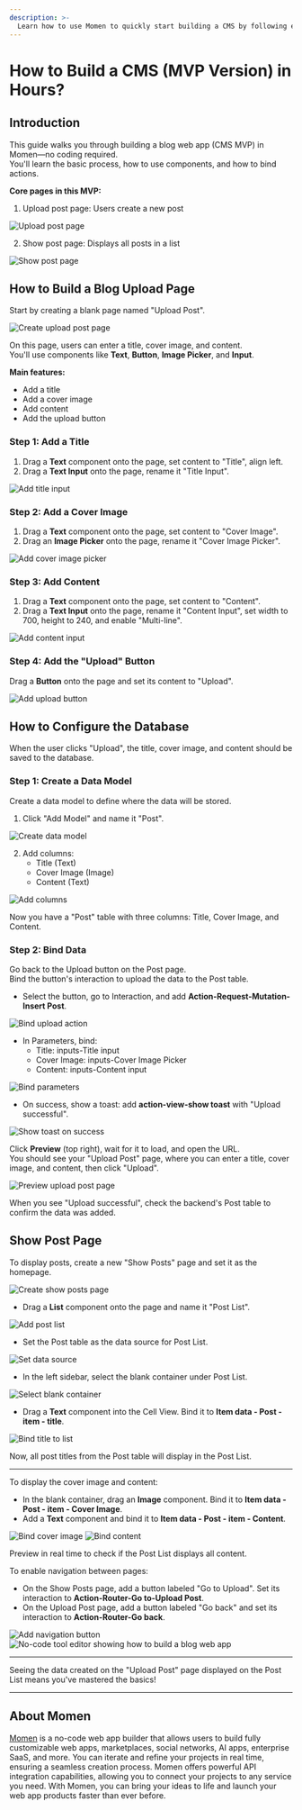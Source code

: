 ```yaml
---
description: >-
  Learn how to use Momen to quickly start building a CMS by following each step in this article.
---
```


# How to Build a CMS (MVP Version) in Hours?

## Introduction

This guide walks you through building a blog web app (CMS MVP) in Momen—no coding required.  
You'll learn the basic process, how to use components, and how to bind actions.

**Core pages in this MVP:**
1. Upload post page: Users create a new post

![Upload post page](../.gitbook/assets/1%20(9).1.png)

2. Show post page: Displays all posts in a list

![Show post page](../.gitbook/assets/2%20(10).1.png)

## How to Build a Blog Upload Page

Start by creating a blank page named "Upload Post".

![Create upload post page](../.gitbook/assets/3%20(42).png)

On this page, users can enter a title, cover image, and content.  
You'll use components like **Text**, **Button**, **Image Picker**, and **Input**.

**Main features:**
- Add a title
- Add a cover image
- Add content
- Add the upload button


### Step 1: Add a Title

1. Drag a **Text** component onto the page, set content to "Title", align left.
2. Drag a **Text Input** onto the page, rename it "Title Input".

![Add title input](../.gitbook/assets/4%20(39).png)

### Step 2: Add a Cover Image

1. Drag a **Text** component onto the page, set content to "Cover Image".
2. Drag an **Image Picker** onto the page, rename it "Cover Image Picker".

![Add cover image picker](../.gitbook/assets/5%20(30).png)
### Step 3: Add Content

1. Drag a **Text** component onto the page, set content to "Content".
2. Drag a **Text Input** onto the page, rename it "Content Input", set width to 700, height to 240, and enable "Multi-line".

![Add content input](../.gitbook/assets/6%20(30).png)

### Step 4: Add the "Upload" Button

Drag a **Button** onto the page and set its content to "Upload".

![Add upload button](../.gitbook/assets/7%20(22).png)

## How to Configure the Database

When the user clicks "Upload", the title, cover image, and content should be saved to the database.

### Step 1: Create a Data Model

Create a data model to define where the data will be stored.

1. Click "Add Model" and name it "Post".

![Create data model](../.gitbook/assets/8.gif)

2. Add columns:
   - Title (Text)
   - Cover Image (Image)
   - Content (Text)

![Add columns](../.gitbook/assets/9.gif)

Now you have a "Post" table with three columns: Title, Cover Image, and Content.


### Step 2: Bind Data

Go back to the Upload button on the Post page.  
Bind the button's interaction to upload the data to the Post table.

- Select the button, go to Interaction, and add **Action-Request-Mutation-Insert Post**.

![Bind upload action](../.gitbook/assets/10%20(18).png)

- In Parameters, bind:
  - Title: inputs-Title input
  - Cover Image: inputs-Cover Image Picker
  - Content: inputs-Content input

![Bind parameters](../.gitbook/assets/11%20(15).png)

- On success, show a toast: add **action-view-show toast** with "Upload successful".

![Show toast on success](../.gitbook/assets/12%20(14).png)


Click **Preview** (top right), wait for it to load, and open the URL.  
You should see your "Upload Post" page, where you can enter a title, cover image, and content, then click "Upload".

![Preview upload post page](../.gitbook/assets/13%20(15).png)

When you see "Upload successful", check the backend's Post table to confirm the data was added.


## Show Post Page

To display posts, create a new "Show Posts" page and set it as the homepage.

![Create show posts page](../.gitbook/assets/14%20(9).png)

- Drag a **List** component onto the page and name it "Post List".

![Add post list](../.gitbook/assets/15%20(9).png)

- Set the Post table as the data source for Post List.

![Set data source](../.gitbook/assets/16%20(7).png)

- In the left sidebar, select the blank container under Post List.

![Select blank container](../.gitbook/assets/17%20(6).png)

- Drag a **Text** component into the Cell View. Bind it to **Item data - Post - item - title**.

![Bind title to list](../.gitbook/assets/18%20(2).png)

Now, all post titles from the Post table will display in the Post List.

---

To display the cover image and content:

- In the blank container, drag an **Image** component. Bind it to **Item data - Post - item - Cover Image**.
- Add a **Text** component and bind it to **Item data - Post - item - Content**.

![Bind cover image](../.gitbook/assets/19%20(3).png)
![Bind content](../.gitbook/assets/20%20(3).png)

Preview in real time to check if the Post List displays all content.

To enable navigation between pages:

- On the Show Posts page, add a button labeled "Go to Upload". Set its interaction to **Action-Router-Go to-Upload Post**.
- On the Upload Post page, add a button labeled "Go back" and set its interaction to **Action-Router-Go back**.

![Add navigation button](../.gitbook/assets/21%20(4).png)
![No-code tool editor showing how to build a blog web app](../.gitbook/assets/22%20(2).png)

---

Seeing the data created on the "Upload Post" page displayed on the Post List means you've mastered the basics!

---

## About Momen

[Momen](https://momen.app/?channel=blog-about) is a no-code web app builder that allows users to build fully customizable web apps, marketplaces, social networks, AI apps, enterprise SaaS, and more. You can iterate and refine your projects in real time, ensuring a seamless creation process. Momen offers powerful API integration capabilities, allowing you to connect your projects to any service you need. With Momen, you can bring your ideas to life and launch your web app products faster than ever before.

